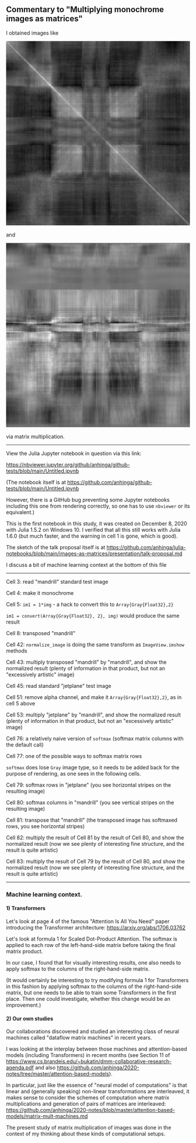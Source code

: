 ## Commentary to "Multiplying monochrome images as matrices"

I obtained images like

![symmetric](symmetric.png)

and

![asymmetric](asymmetric.png)

via matrix multiplication.

---

View the Julia Jupyter notebook in question via this link:

https://nbviewer.jupyter.org/github/anhinga/github-tests/blob/main/Untitled.ipynb

(The notebook itself is at https://github.com/anhinga/github-tests/blob/main/Untitled.ipynb

However, there is a GitHub bug preventing some Jupyter notebooks including this one from rendering correctly, so
one has to use `nbviewer` or its equivalent.)

This is the first notebook in this study, it was created on December 8, 2020 with Julia 1.5.2
on Windows 10. I verified that all this still works with Julia 1.6.0 (but much faster, and
the warning in cell 1 is gone, which is good).

The sketch of the talk proposal itself is at https://github.com/anhinga/julia-notebooks/blob/main/images-as-matrices/presentation/talk-proposal.md

I discuss a bit of machine learning context at the bottom of this file

---

Cell 3: read "mandrill" standard test image

Cell 4: make it monochrome

Cell 5: `im1 = 1*img` - a hack to convert this to `Array{Gray{Float32},2}`

`im1 = convert(Array{Gray{Float32}, 2}, img)` would produce the same result

Cell 8: transposed "mandrill"

Cell 42: `normalize_image` is doing the same transform as `ImageView.imshow` methods

Cell 43: multiply transposed "mandrill" by "mandrill", and show the normalized result (plenty of information in that product, but not an "excessively artistic" image)

Cell 45: read standard "jetplane" test image

Cell 51: remove alpha channel, and make it `Array{Gray{Float32},2}`, as in cell 5 above

Cell 53: multiply "jetplane" by "mandrill", and show the normalized result (plenty of information in that product, but not an "excessively artistic" image)

Cell 76: a relatively naive version of `softmax` (softmax matrix columns with the default call)

Cell 77: one of the possible ways to softmax matrix rows 

`softmax` does lose `Gray` image type, so it needs to be added back for the purpose of rendering, as one sees in the following cells.

Cell 79: softmax rows in "jetplane" (you see horizontal stripes on the resulting image)

Cell 80: softmax columns in "mandrill" (you see vertical stripes on the resulting image)

Cell 81: transpose that "mandrill" (the transposed image has softmaxed rows, you see horizontal stripes)

Cell 82: multiply the result of Cell 81 by the result of Cell 80, and show the normalized result (now we see plenty of interesting fine structure, and the result is quite artistic)

Cell 83: multiply the result of Cell 79 by the result of Cell 80, and show the normalized result (now we see plenty of interesting fine structure, and the result is quite artistic)

---

### Machine learning context.

#### 1) Transformers

Let's look at page 4 of the famous "Attention Is All You Need" paper introducing the Transformer architecture: https://arxiv.org/abs/1706.03762

Let's look at formula 1 for Scaled Dot-Product Attention. The softmax is applied to each row of the left-hand-side matrix before taking the final matrix product.

In our case, I found that for visually interesting results, one also needs to apply softmax to the columns of the right-hand-side matrix.

(It would certainly be interesting to try modifying formula 1 for Transformers in this fashion by applying softmax to the columns of the right-hand-side matrix, 
but one needs to be able to train some Transformers in the first place.
Then one could investigate, whether this change would be an improvement.)

#### 2) Our own studies

Our collaborations discovered and studied an interesting class of neural machines called "dataflow matrix machines" in recent years. 

I was looking at the interplay between those machines and attention-based models (including Transformers) in recent months 
(see Section 11 of https://www.cs.brandeis.edu/~bukatin/dmm-collaborative-research-agenda.pdf and 
also https://github.com/anhinga/2020-notes/tree/master/attention-based-models).

In particular, just like the essence of "neural model of computations" is that linear and (generally speaking) non-linear transformations are interleaved,
it makes sense to consider the schemes of computation where matrix multiplications and generation of pairs of matrices are interleaved: https://github.com/anhinga/2020-notes/blob/master/attention-based-models/matrix-mult-machines.md

The present study of matrix multiplication of images was done in the context of my thinking about these kinds of computational setups.
